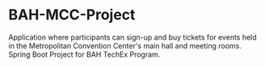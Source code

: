 # BAH-MCC-Project
Application where participants can sign-up and buy tickets for events held in the Metropolitan Convention Center's main hall and meeting rooms.  Spring Boot Project for BAH TechEx Program.
